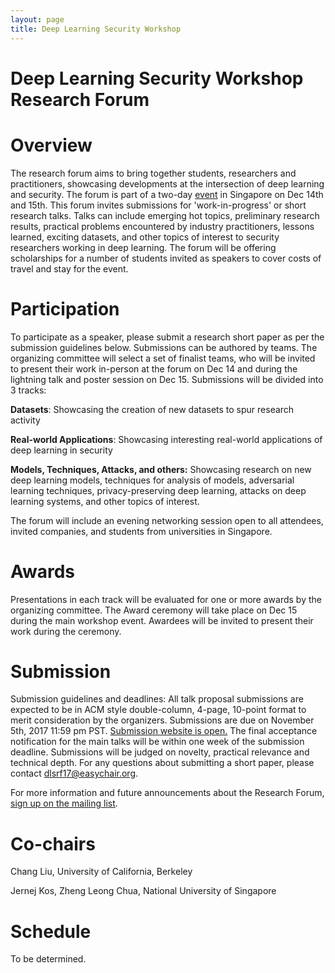 ```yaml
---
layout: page
title: Deep Learning Security Workshop
---
```


# Deep Learning Security Workshop Research Forum

# Overview

The research forum aims to bring together students, researchers and
practitioners, showcasing developments at the intersection of
deep learning and security. The forum is part of a two-day
[event](https://deep-learning-security.github.io/) in
Singapore on Dec 14th and 15th. This forum invites submissions for
'work-in-progress' or short research talks.  Talks can include
emerging hot topics, preliminary research results, practical
problems encountered by industry practitioners, lessons
learned, exciting datasets, and other topics of interest to
security researchers working in deep learning. The forum
will be offering scholarships for a number of students
invited as speakers to cover costs of travel and stay for
the event. 

# Participation

To participate as a speaker, please submit a research short paper as per the submission guidelines below. Submissions
can be authored by teams. The organizing committee will
select a set of finalist teams, who will be invited to
present their work in-person at the forum on Dec 14 and during the lightning talk and  poster session on Dec 15. Submissions will be
divided into 3 tracks:

**Datasets**: Showcasing the creation of new datasets
to spur research activity

**Real-world Applications**: Showcasing interesting
real-world applications of deep learning in security

**Models, Techniques, Attacks, and others:** Showcasing research
on new deep learning models, techniques for analysis of
models, adversarial learning techniques, privacy-preserving
deep learning, attacks on deep learning systems, and other topics of interest. 

 The forum will include an
evening networking session open to all attendees, invited
companies, and students from universities in Singapore. 

# Awards

Presentations in each track will be evaluated for one or more
awards by the organizing committee. The Award ceremony will take place on Dec 15 during the main workshop event. Awardees will be invited
to present their work during the ceremony. 

# Submission

Submission guidelines and deadlines: All talk proposal
submissions are expected to be in ACM style double-column,
4-page, 10-point format to merit consideration by the organizers.
Submissions are due on November 5th, 2017 11:59 pm PST.
[Submission website is open.](https://easychair.org/conferences/?conf=dlsrf17)
The final acceptance notification for the main talks will be
within one week of the submission deadline. Submissions will be
judged on novelty, practical relevance and technical depth.
For any questions about submitting a short paper, please contact <dlsrf17@easychair.org>.

For more information and future announcements about the
Research Forum, [sign up on the mailing list](https://groups.google.com/d/forum/deep-learning-security-research-forum).

# Co-chairs

Chang Liu, University of California, Berkeley

Jernej Kos, Zheng Leong Chua, National University of Singapore

# Schedule

To be determined.

